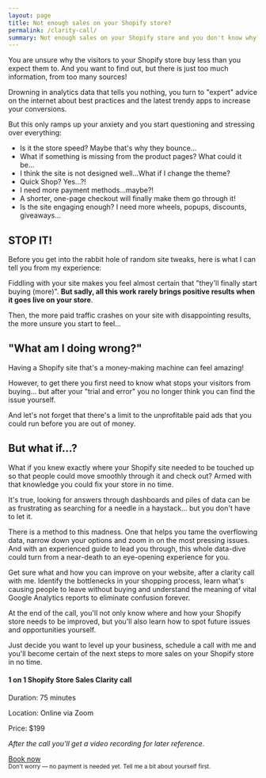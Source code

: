 ```yaml
---
layout: page
title: Not enough sales on your Shopify store?
permalink: /clarity-call/
summary: Not enough sales on your Shopify store and you don't know why? What if you were certain where your Shopify site needed to be touched up so that more people could move smoothly through it and check out? Well, I can help with that.
---
```


You are unsure why the visitors to your Shopify store buy less than you expect them to. And you want to find out, but there is just too much information, from too many sources! 

Drowning in analytics data that tells you nothing, you turn to "expert" advice on the internet about best practices and the latest trendy apps to increase your conversions.

But this only ramps up your anxiety and you start questioning and stressing over everything: 
- Is it the store speed? Maybe that's why they bounce...
- What if something is missing from the product pages? What could it be...
- I think the site is not designed well...What if I change the theme?
- Quick Shop? Yes...?!
- I need more payment methods...maybe?!
- A shorter, one-page checkout will finally make them go through it!
- Is the site engaging enough? I need more wheels, popups, discounts, giveaways...

## STOP IT!
Before you get into the rabbit hole of random site tweaks, here is what I can tell you from my experience:

Fiddling with your site makes you feel almost certain that "they'll finally start buying (more)". **But sadly, all this work rarely brings positive results when it goes live on your store**.

Then, the more paid traffic crashes on your site with disappointing results, the more unsure you start to feel...

## "What am I doing wrong?"
	
Having a Shopify site that's a money-making machine can feel amazing!

However, to get there you first need to know what stops your visitors from buying... but after your "trial and error" you no longer think you can find the issue yourself. 

And let's not forget that there's a limit to the unprofitable paid ads that you could run before you are out of money.

## But what if...? 
What if you knew exactly where your Shopify site needed to be touched up so that people could move smoothly through it and check out? Armed with that knowledge you could fix your store in no time.

It's true, looking for answers through dashboards and piles of data can be as frustrating as searching for a needle in a haystack... but you don't have to let it.

There is a method to this madness. One that helps you tame the overflowing data, narrow down your options and zoom in on the most pressing issues. And with an experienced guide to lead you through, this whole data-dive could turn from a near-death to an eye-opening experience for you.

Get sure what and how you can improve on your website, after a clarity call with me. Identify the bottlenecks in your shopping process, learn what's causing people to leave without buying and understand the meaning of vital Google Analytics reports to eliminate confusion forever.

At the end of the call, you'll not only know where and how your Shopify store needs to be improved, but you'll also learn how to spot future issues and opportunities  yourself.

Just decide you want to level up your business, schedule a call with me and you'll become certain of the next steps to more sales on your Shopify store in no time.


#### 1 on 1 Shopify Store Sales Clarity call
Duration: 75 minutes 

Location: Online via Zoom

Price: $199

_After the call you'll get a video recording for later reference_.

<p><a class="button width--auto" href="https://app.moonclerk.com/pay/6btlhs8iiz06">Book now</a><br>
	<small>Don't worry — no payment is needed yet. Tell me a bit about yourself first.</small><p>